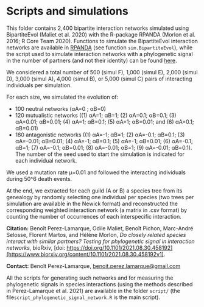 # Scripts and simulations 

This folder contains 2,400 bipartite interaction networks simulated using BipartiteEvol (Maliet et al. 2020) with the R-package RPANDA (Morlon et al. 2016; R Core Team 2020). Functions to simulate the BipartiteEvol interaction networks are available in [RPANDA](https://github.com/hmorlon/PANDA) (see function `sim.BipartiteEvol`), while the script used to simulate interaction networks with a phylogenetic signal in the number of partners (and not their identity) can be found [here](https://github.com/BPerezLamarque/Phylosignal_network/blob/master/example/sim_signal_number_partners.R). 


We considered a total number of 500 (simul F), 1,000 (simul E), 2,000 (simul D), 3,000 (simul A), 4,000 (simul B), or 5,000 (simul C) pairs of interacting individuals per simulation. 

For each size, we simulated the evolution of: 
- 100 neutral networks (αA=0 ; αB=0)
- 120 mutualistic networks ((1) αA=1; αB=1; (2) αA=0.1; αB=0.1; (3) αA=0.01; αB=0.01; (4) αA=1; αB=0.1; (5) αA=1; αB=0.01; and (6) αA=0.1; αB=0.01) 
- 180 antagonistic networks ((1) αA=-1; αB=1; (2) αA=-0.1; αB=0.1; (3) αA=-0.01; αB=0.01; (4) αA=-1; αB=0.1; (5) αA=-1; αB=0.01; (6) αA=-0.1; αB=1; (7) αA=-0.1; αB=0.01; (8) αA=-0.01; αB=1; (9) αA=-0.01; αB=0.1). 
The number of the seed used to start the simulation is indicated for each individual network.

We used a mutation rate μ=0.01 and followed the interacting individuals during 50^6 death events. 

At the end, we extracted for each guild (A or B) a species tree from its genealogy by randomly selecting one individual per species (two trees per simulation are available in the Newick format) 
and reconstructed the corresponding weighted interaction network (a matrix in .csv format) by counting the number of occurrences of each interspecific interaction. 




**Citation:** Benoît Perez-Lamarque, Odile Maliet, Benoît Pichon, Marc-André Selosse, Florent Martos, and Hélène Morlon,
*Do closely related species interact with similar partners? Testing for phylogenetic signal in interaction networks*, bioRxiv, [doi: https://doi.org/10.1101/2021.08.30.458192](https://www.biorxiv.org/content/10.1101/2021.08.30.458192v1).


**Contact:** Benoît Perez-Lamarque, benoit.perez.lamarque@gmail.com


All the scripts for generating such networks and for measuring the phylogenetic signals in species interactions (using the methods described in Perez-Lamarque et al. 2021) are available in the folder `script/` (the file`script_phylogenetic_signal_network.R` is the main script).

